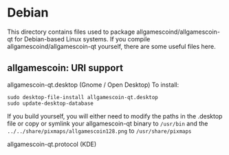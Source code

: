 
Debian
====================
This directory contains files used to package allgamescoind/allgamescoin-qt
for Debian-based Linux systems. If you compile allgamescoind/allgamescoin-qt yourself, there are some useful files here.

## allgamescoin: URI support ##


allgamescoin-qt.desktop  (Gnome / Open Desktop)
To install:

	sudo desktop-file-install allgamescoin-qt.desktop
	sudo update-desktop-database

If you build yourself, you will either need to modify the paths in
the .desktop file or copy or symlink your allgamescoin-qt binary to `/usr/bin`
and the `../../share/pixmaps/allgamescoin128.png` to `/usr/share/pixmaps`

allgamescoin-qt.protocol (KDE)

